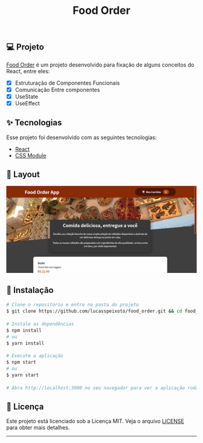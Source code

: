 <h1 align="center">
   Food Order
</h1>

<br>

## 💻 Projeto

[Food Order](https://github.com/lucasspeixoto/food_order.git) é um projeto desenvolvido para fixação
de alguns conceitos do React, entre eles:

- [x] Estruturação de Componentes Funcionais
- [x] Comunicação Entre componentes
- [x] UseState
- [x] UseEffect

## ✨ Tecnologias

Esse projeto foi desenvolvido com as seguintes tecnologias:

- [React](https://reactjs.org)
- [CSS Module](https://github.com/css-modules/css-modules)

## 🔖 Layout

![interface](src/assets/images/layout.png "Layout Atual")

## 🚀 Instalação

```bash
# Clone o repositório e entre na pasta do projeto
$ git clone https://github.com/lucasspeixoto/food_order.git && cd food_order

# Instale as dependências
$ npm install
# ou
$ yarn install

# Execute a aplicação
$ npm start
# ou
$ yarn start

# Abra http://localhost:3000 no seu navegador para ver a aplicação rodando!
```

## 📝 Licença

Este projeto está licenciado sob a Licença MIT. Veja o arquivo [LICENSE](LICENSE) para obter mais detalhes.

---
